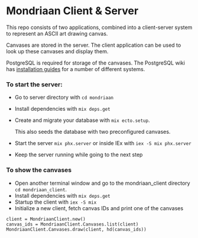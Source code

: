 # Mondriaan Client & Server

This repo consists of two applications, combined into a client-server system to
represent an ASCII art drawing canvas.

Canvases are stored in the server. The client application can be used to look up
these canvases and display them.

PostgreSQL is required for storage of the canvases.
The PostgreSQL wiki has [installation guides](https://wiki.postgresql.org/wiki/Detailed_installation_guides) for a number of different systems.

### To start the server:

  * Go to server directory with `cd mondriaan`
  * Install dependencies with `mix deps.get`
  * Create and migrate your database with `mix ecto.setup`.

    This also seeds the database with two preconfigured canvases.
  * Start the server `mix phx.server` or inside IEx with `iex -S mix phx.server`
  * Keep the server running while going to the next step

### To show the canvases

  * Open another terminal window and go to the mondriaan_client directory `cd mondriaan_client`.
  * Install dependencies with `mix deps.get`
  * Startup the client with `iex -S mix`
  * Initialize a new client, fetch canvas IDs and print one of the canvases
  ```
  client = MondriaanClient.new()
  canvas_ids = MondriaanClient.Canvases.list(client)
  MondriaanClient.Canvases.draw(client, hd(canvas_ids))
  ```
